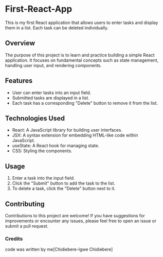 # First-React-App
This is my first React application that allows users to enter tasks and display them in a list. Each task can be deleted individually.

## Overview
The purpose of this project is to learn and practice building a simple React application. It focuses on fundamental concepts such as state management, handling user input, and rendering components.

## Features
- User can enter tasks into an input field.
- Submitted tasks are displayed in a list.
- Each task has a corresponding "Delete" button to remove it from the list.

## Technologies Used
- React: A JavaScript library for building user interfaces.
- JSX: A syntax extension for embedding HTML-like code within JavaScript.
- useState: A React hook for managing state.
- CSS: Styling the components.

## Usage
1. Enter a task into the input field.
2. Click the "Submit" button to add the task to the list.
3. To delete a task, click the "Delete" button next to it.

## Contributing
Contributions to this project are welcome! If you have suggestions for improvements or encounter any issues, please feel free to open an issue or submit a pull request.

### Credits
code was written by me[Chidiebere-Igwe Chidiebere]
